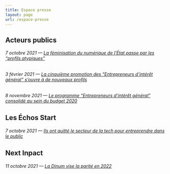 ```yaml
---
title: Espace presse
layout: page
url: /espace-presse
---
```

## Acteurs publics

###### 7 octobre 2021 — [La féminisation du numérique de l’État passe par les “profils atypiques”](https://www.acteurspublics.fr/articles/la-feminisation-du-numerique-de-letat-passe-par-les-profils-atypiques)

###### 3 février 2021 — [La cinquième promotion des “Entrepreneurs d’intérêt général” s’ouvre à de nouveaux profils](https://www.acteurspublics.fr/articles/la-cinquieme-promotion-des-entrepreneurs-dinteret-general-souvre-a-de-nouveaux-profils)

###### 8 novembre 2021 — [Le programme “Entrepreneurs d’intérêt général” consolidé au sein du budget 2020](https://www.acteurspublics.fr/articles/le-programme-entrepreneurs-dinteret-general-consolide-au-sein-du-budget-2020)

## Les Échos Start

###### 7 octobre 2021 — [Ils ont quitté le secteur de la tech pour entreprendre dans le public](https://start.lesechos.fr/travailler-mieux/metiers-reconversion/salaries-dans-la-tech-ils-ont-quitte-le-prive-pour-innover-dans-le-secteur-public-1352864)

## Next Inpact

###### 11 octobre 2021 — [La Dinum vise la parité en 2022](https://www.nextinpact.com/lebrief/48394/la-dinum-vise-parite-en-2022)